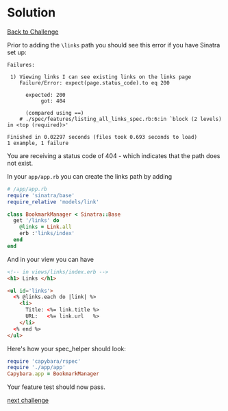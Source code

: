 # Solution

[Back to Challenge](../10_creating_a_modular_sinatra_app.md)


Prior to adding the `\links` path you should see this error if you have Sinatra set up:

```
Failures:

 1) Viewing links I can see existing links on the links page
    Failure/Error: expect(page.status_code).to eq 200

      expected: 200
           got: 404

      (compared using ==)
    # ./spec/features/listing_all_links_spec.rb:6:in `block (2 levels) in <top (required)>'

Finished in 0.02297 seconds (files took 0.693 seconds to load)
1 example, 1 failure
```

You are receiving a status code of 404 - which indicates that the path does not exist.

In your `app/app.rb` you can create the links path by adding

```ruby
# /app/app.rb
require 'sinatra/base'
require_relative 'models/link'

class BookmarkManager < Sinatra::Base
  get '/links' do
    @links = Link.all
    erb :'links/index'
  end
end
```

And in your view you can have

```html
<!-- in views/links/index.erb -->
<h1> Links </h1>

<ul id='links'>
  <% @links.each do |link| %>
    <li>
      Title: <%= link.title %>
      URL:   <%= link.url   %>
    </li>
  <% end %>
</ul>
```

Here's how your spec_helper should look:

```ruby
require 'capybara/rspec'
require './app/app'
Capybara.app = BookmarkManager
```

Your feature test should now pass.

[next challenge](../11_.md)
